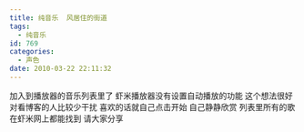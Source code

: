 ```yaml
---
title: 纯音乐  风居住的街道
tags:
  - 纯音乐
id: 769
categories:
  - 声色
date: 2010-03-22 22:11:32
---
```


加入到播放器的音乐列表里了  虾米播放器没有设置自动播放的功能
这个想法很好 对看博客的人比较少干扰  喜欢的话就自己点击开始 自己静静欣赏
列表里所有的歌在虾米网上都能找到  请大家分享